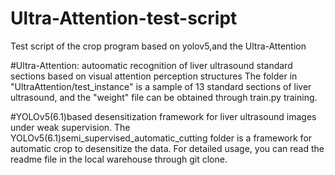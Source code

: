 # Ultra-Attention-test-script
Test script of the crop program based on yolov5,and the Ultra-Attention

#Ultra-Attention: autoomatic recognition of liver ultrasound standard sections based on visual attention perception structures
The folder in "UltraAttention/test_instance" is a sample of 13 standard sections of liver ultrasound, and the "weight" file can be obtained through train.py training.

#YOLOv5(6.1)based desensitization framework for liver ultrasound images under weak supervision.
The YOLOv5(6.1)semi_supervised_automatic_cutting folder is a framework for automatic crop to desensitize the data.
For detailed usage, you can read the readme file in the local warehouse through git clone.
